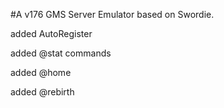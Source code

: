 #A v176 GMS Server Emulator based on Swordie.

added AutoRegister

added @stat commands

added @home

added @rebirth
